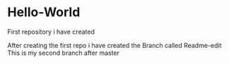 # Hello-World
First repository i have created

After creating the first repo i have created the Branch called Readme-edit
This is my second branch after master
